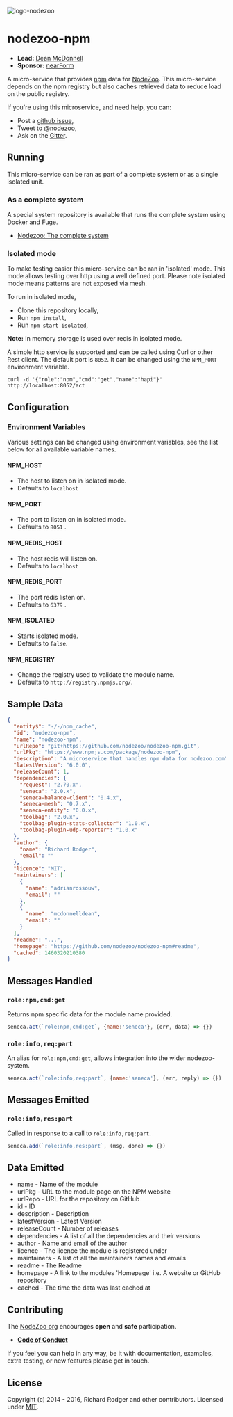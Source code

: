 ![logo-nodezoo][Logo]

# nodezoo-npm

- __Lead:__ [Dean McDonnell][Lead]
- __Sponsor:__ [nearForm][]

A micro-service that provides [npm][] data for [NodeZoo][]. This micro-service depends
on the npm registry but also caches retrieved data to reduce load on the public
registry.

If you're using this microservice, and need help, you can:

- Post a [github issue][],
- Tweet to [@nodezoo][],
- Ask on the [Gitter][gitter-url].

## Running
This micro-service can be ran as part of a complete system or as a single isolated
unit.

### As a complete system
A special system repository is available that runs the complete system using Docker
and Fuge.

- [Nodezoo: The complete system][System]

### Isolated mode
To make testing easier this micro-service can be ran in 'isolated' mode. This mode
allows testing over http using a well defined port. Please note isolated mode means
patterns are not exposed via mesh.

To run in isolated mode,

 - Clone this repository locally,
 - Run `npm install`,
 - Run `npm start isolated`,

__Note:__ In memory storage is used over redis in isolated mode.

A simple http service is supported and can be called using Curl or other Rest client.
The default port is `8052`. It can be changed using the `NPM_PORT` environment
variable.

```
curl -d '{"role":"npm","cmd":"get","name":"hapi"}' http://localhost:8052/act
```

## Configuration

### Environment Variables
Various settings can be changed using environment variables, see the list below for
all available variable names.

#### NPM_HOST
  - The host to listen on in isolated mode.
  - Defaults to `localhost`

#### NPM_PORT
  - The port to listen on in isolated mode.
  - Defaults to `8051` .

#### NPM_REDIS_HOST
  - The host redis will listen on.
  - Defaults to `localhost`

#### NPM_REDIS_PORT
  - The port redis listen on.
  - Defaults to `6379` .

#### NPM_ISOLATED
  - Starts isolated mode.
  - Defaults to `false`.

#### NPM_REGISTRY
  - Change the registry used to validate the module name.
  - Defaults to `http://registry.npmjs.org/`.

## Sample Data
```json
{
  "entity$": "-/-/npm_cache",
  "id": "nodezoo-npm",
  "name": "nodezoo-npm",
  "urlRepo": "git+https://github.com/nodezoo/nodezoo-npm.git",
  "urlPkg": "https://www.npmjs.com/package/nodezoo-npm",
  "description": "A microservice that handles npm data for nodezoo.com",
  "latestVersion": "6.0.0",
  "releaseCount": 1,
  "dependencies": {
    "request": "2.70.x",
    "seneca": "2.0.x",
    "seneca-balance-client": "0.4.x",
    "seneca-mesh": "0.7.x",
    "seneca-entity": "0.0.x",
    "toolbag": "2.0.x",
    "toolbag-plugin-stats-collector": "1.0.x",
    "toolbag-plugin-udp-reporter": "1.0.x"
  },
  "author": {
    "name": "Richard Rodger",
    "email": ""
  },
  "licence": "MIT",
  "maintainers": [
    {
      "name": "adrianrossouw",
      "email": ""
    },
    {
      "name": "mcdonnelldean",
      "email": ""
    }
  ],
  "readme": "...",
  "homepage": "https://github.com/nodezoo/nodezoo-npm#readme",
  "cached": 1460320210380
}
```

## Messages Handled

### `role:npm,cmd:get`
Returns npm specific data for the module name provided.

```js
seneca.act(`role:npm,cmd:get`, {name:'seneca'}, (err, data) => {})
```

### `role:info,req:part`
An alias for `role:npm,cmd:get`, allows integration into the wider nodezoo-system.

```js
seneca.act(`role:info,req:part`, {name:'seneca'}, (err, reply) => {})
```

## Messages Emitted

### `role:info,res:part`

Called in response to a call to `role:info,req:part`.

```js
seneca.add(`role:info,res:part`, (msg, done) => {})
```

## Data Emitted
- name - Name of the module
- urlPkg - URL to the module page on the NPM website
- urlRepo - URL for the repository on GitHub
- id - ID
- description - Description
- latestVersion - Latest Version
- releaseCount - Number of releases
- dependencies - A list of all the dependencies and their versions
- author - Name and email of the author
- licence - The licence the module is registered under
- maintainers - A list of all the maintainers names and emails
- readme - The Readme
- homepage - A link to the modules 'Homepage' i.e. A website or GitHub repository
- cached - The time the data was last cached at

## Contributing
The [NodeZoo org][] encourages __open__ and __safe__ participation.

- __[Code of Conduct][CoC]__

If you feel you can help in any way, be it with documentation, examples, extra testing, or new
features please get in touch.


## License
Copyright (c) 2014 - 2016, Richard Rodger and other contributors.
Licensed under [MIT][].

[CoC]: https://github.com/nodezoo/nodezoo-org/blob/master/CoC.md
[Logo]: https://raw.githubusercontent.com/nodezoo/nodezoo-org/master/assets/logo-nodezoo.png
[NPM]: http://npmjs.org
[NodeZoo]: https://github.com/rjrodger/nodezoo
[nearForm]: http://nearform.com
[Lead]: https://github.com/rjrodger
[NodeZoo org]: https://github.com/nodezoo
[MIT]: ./LICENSE
[github issue]: https://github.com/nodezoo/nodezoo-npm/issues
[@nodezoo]: http://twitter.com/nodezoo
[gitter-url]: https://gitter.im/nodezoo/nodezoo-org
[System]: https://github.com/nodezoo/nodezoo-system
